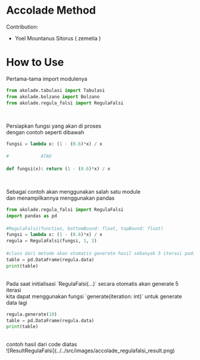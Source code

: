 # Accolade Method
Contribution:
- Yoel Mountanus Sitorus ( zemetia )

# How to Use
Pertama-tama import modulenya
```py
from akolade.tabulasi import Tabulasi
from akolade.bolzano import Bolzano
from akolade.regula_falsi import RegulaFalsi
```
<br />

Persiapkan fungsi yang akan di proses<br />
dengan contoh seperti dibawah
```py
fungsi = lambda x: (1 - (0.6)*x) / x

#            ATAU

def fungsi(x): return (1 - (0.6)*x) / x
```
<br />

Sebagai contoh akan menggunakan salah satu module<br />
dan menampilkannya menggunakan pandas
```py
from akolade.regula_falsi import RegulaFalsi
import pandas as pd

#RegulaFalsi(function, bottomBound: float, topBound: float)
fungsi = lambda x: (1 - (0.6)*x) / x
regula = RegulaFalsi(fungsi, 1, 2)

#class dari metode akan otomatis generate hasil sebanyak 5 iterasi pada initialisasi
table = pd.DataFrame(regula.data)
print(table)
```
<br />
Pada saat initialisasi `RegulaFalsi(...)` secara otomatis akan generate 5 iterasi <br />
kita dapat menggunakan fungsi `generate(iteration: int)` untuk generate data lagi

```py
regula.generate(10)
table = pd.DataFrame(regula.data)
print(table)
```
<br />
contoh hasil dari code diatas<br />
![ResultRegulaFalsi](../../src/images/accolade_regulafalsi_result.png)
